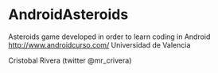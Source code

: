 AndroidAsteroids
================

Asteroids game developed in order to learn coding in Android
http://www.androidcurso.com/ Universidad de Valencia

Cristobal Rivera (twitter @mr_crivera)
